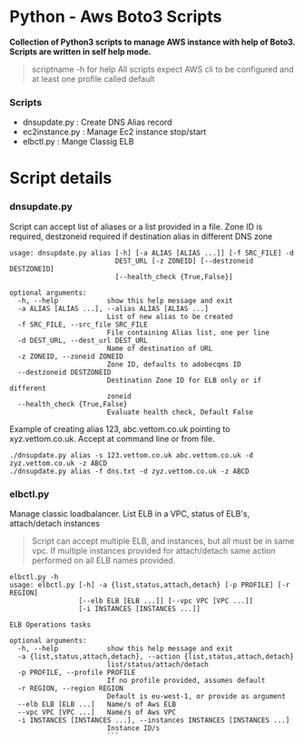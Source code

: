 # Python - Aws Boto3 Scripts
**Collection of Python3 scripts to manage AWS instance with help of Boto3. Scripts are written in self help mode.**
> scriptname -h for help
> All scripts expect AWS cli to be configured and at least one profile called default

### Scripts 
- dnsupdate.py               : Create DNS Alias record
- ec2instance.py             : Manage Ec2 instance stop/start
- elbctl.py                  : Mange Classig ELB 

# Script details

### dnsupdate.py
  Script can accept list of aliases or a list provided in a file. Zone ID is required, destzoneid required if destination alias in different DNS zone

``` 
usage: dnsupdate.py alias [-h] [-a ALIAS [ALIAS ...]] [-f SRC_FILE] -d
                          DEST_URL [-z ZONEID] [--destzoneid DESTZONEID]
                          [--health_check {True,False}]

optional arguments:
  -h, --help            show this help message and exit
  -a ALIAS [ALIAS ...], --alias ALIAS [ALIAS ...]
                        List of new alias to be created
  -f SRC_FILE, --src_file SRC_FILE
                        File containing Alias list, one per line
  -d DEST_URL, --dest_url DEST_URL
                        Name of destination of URL
  -z ZONEID, --zoneid ZONEID
                        Zone ID, defaults to adobecqms ID
  --destzoneid DESTZONEID
                        Destination Zone ID for ELB only or if different
                        zoneid
  --health_check {True,False} 
                        Evaluate health check, Default False 
```

Example of creating alias 123, abc.vettom.co.uk pointing to xyz.vettom.co.uk. Accept at command line or from file.

``` 
./dnsupdate.py alias -s 123.vettom.co.uk abc.vettom.co.uk -d zyz.vettom.co.uk -z ABCD 
./dnsupdate.py alias -f dns.txt -d zyz.vettom.co.uk -z ABCD
```

### elbctl.py
  Manage classic loadbalancer. List ELB in a VPC, status of ELB's, attach/detach instances
  > Script can accept multiple ELB, and instances, but all must be in same vpc. If multiple instances provided for attach/detach same action performed on all ELB names provided.

```
elbctl.py -h
usage: elbctl.py [-h] -a {list,status,attach,detach} [-p PROFILE] [-r REGION]
                 [--elb ELB [ELB ...]] [--vpc VPC [VPC ...]]
                 [-i INSTANCES [INSTANCES ...]]

ELB Operations tasks

optional arguments:
  -h, --help            show this help message and exit
  -a {list,status,attach,detach}, --action {list,status,attach,detach}
                        list/status/attach/detach
  -p PROFILE, --profile PROFILE
                        If no profile provided, assumes default
  -r REGION, --region REGION
                        Default is eu-west-1, or provide as argument
  --elb ELB [ELB ...]   Name/s of Aws ELB
  --vpc VPC [VPC ...]   Name/s of Aws VPC
  -i INSTANCES [INSTANCES ...], --instances INSTANCES [INSTANCES ...]
                        Instance ID/s
                        ```